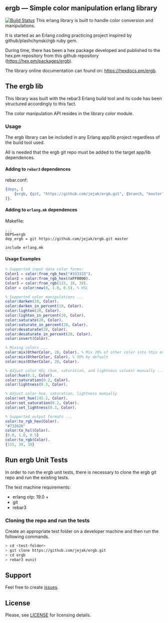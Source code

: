 ergb — Simple color manipulation erlang library
------------------------
[![Build Status](https://api.travis-ci.org/jejak/ergb.svg?branch=master)](https://travis-ci.com/jejak/ergb)
This erlang library is built to handle color conversion and manipulations.

It is started as an Erlang coding practicing project inspired by github/plashchynski/rgb ruby gem.

During time, there has been a hex package developed and published to the hex.pm repository from this github repository (https://hex.pm/packages/ergb).  

The library online documentation can found on: https://hexdocs.pm/ergb.

## The ergb lib
This library was built with the rebar3 Erlang build tool and its code has been structured accordingly to this fact.   

The color manipulation API resides in the library *color* module.

### Usage
The ergb library can be included in any Erlang app/lib project regardless of the build tool used.

All is needed that the ergb git repo must be added to the target app/lib dependences.

#### Adding to `rebar3` dependences
rebar.conf:
```erlang
{deps, [
    {ergb, {git, "https://github.com/jejak/ergb.git", {branch, "master"}}}
]}.

```
#### Adding to `erlang.mk` dependences
Makefile:
```
...
DEPS=ergb
dep_ergb = git https://github.com/jejak/ergb.git master

include erlang.mk
```

#### Usage Examples
```erlang
% Supported input data color forms:
Color1 = color:from_rgb_hex("#333333").
Color2 = color:from_rgb_hex(0xFF0000).
Color3 = color:from_rgb(115, 38, 38).
Color = color:new(0, 1.0, 0.5). % HSL

% Supported color manipulations ...
color:darken(20, Color).
color:darken_in_percent(10, Color).
color:lighten(20, Color).
color:lighten_in_percent(20, Color).
color:saturate(20, Color).
color:saturate_in_percent(20, Color).
color:desaturate(20, Color).
color:desaturate_in_percent(20, Color).
color:invert(Color).

% Mixing colors ...
color:mix(OtherColor, 20, Color). % Mix 20% of other color into this one
color:mix(OtherColor, Color). % 50% by default
color:mix(OtherColor, 20, Color).

% Adjust color HSL (hue, saturation, and lightness values) manually ...
color:hue(0.1, Color).
color:saturation(0.2, Color).
color:lightness(0.3, Color).

% Adjust color hue, saturation, lightness manually
color:set_hue(145.2, Color).
color:set_saturation(0.2, Color).
color:set_lightness(0.3, Color).

% Supported output formats ...
color:to_rgb_hex(Color).
"#732626"
color:to_hsl(Color).
{0.0, 1.0, 0.5}
color:to_rgb(Color).
{115, 38, 38}
```

## Run ergb Unit Tests
In order to run the ergb unit tests, there is necessary to clone the ergb git repo and run the existing tests.

The test machine requirements:
- erlang otp: 19.0 +
- git
- rebar3

### Cloning the repo and run the tests
Create an appropriate test folder on a developer machine and then run the following commands.
```sh
> cd <test-folder>
> git clone https://github.com/jejak/ergb.git
> cd ergb
> rebar3 eunit
```

## Support
Feel free to create [issues](https://github.com/jejak/ergb/issues).

## License
Please, see [LICENSE](https://github.com/jejak/ergb/blob/master/README.md) for licensing details.
